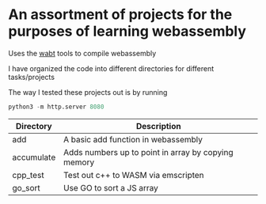 # An assortment of projects for the purposes of learning webassembly

Uses the [wabt](https://github.com/WebAssembly/wabt/tree/1.0.19) tools to compile webassembly

I have organized the code into different directories for different tasks/projects

The way I tested these projects out is by running 
```python
python3 -m http.server 8080
```

| Directory | Description |
| --- | --- |
| add | A basic add function in webassembly |
| accumulate | Adds numbers up to point in array by copying memory |
| cpp_test | Test out c++ to WASM via emscripten |
| go_sort | Use GO to sort a JS array |
